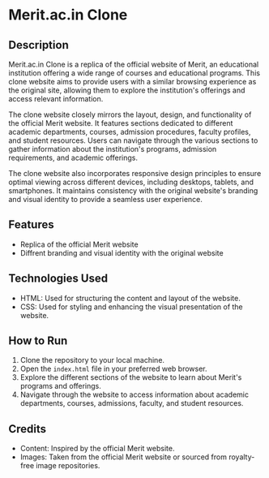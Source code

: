 # Merit.ac.in Clone

## Description
Merit.ac.in Clone is a replica of the official website of Merit, an educational institution offering a wide range of courses and educational programs. This clone website aims to provide users with a similar browsing experience as the original site, allowing them to explore the institution's offerings and access relevant information.

The clone website closely mirrors the layout, design, and functionality of the official Merit website. It features sections dedicated to different academic departments, courses, admission procedures, faculty profiles, and student resources. Users can navigate through the various sections to gather information about the institution's programs, admission requirements, and academic offerings.

The clone website also incorporates responsive design principles to ensure optimal viewing across different devices, including desktops, tablets, and smartphones. It maintains consistency with the original website's branding and visual identity to provide a seamless user experience.

## Features
- Replica of the official Merit website
- Diffrent branding and visual identity with the original website

## Technologies Used
- HTML: Used for structuring the content and layout of the website.
- CSS: Used for styling and enhancing the visual presentation of the website.

## How to Run
1. Clone the repository to your local machine.
2. Open the `index.html` file in your preferred web browser.
3. Explore the different sections of the website to learn about Merit's programs and offerings.
4. Navigate through the website to access information about academic departments, courses, admissions, faculty, and student resources.

## Credits
- Content: Inspired by the official Merit website.
- Images: Taken from the official Merit website or sourced from royalty-free image repositories.

